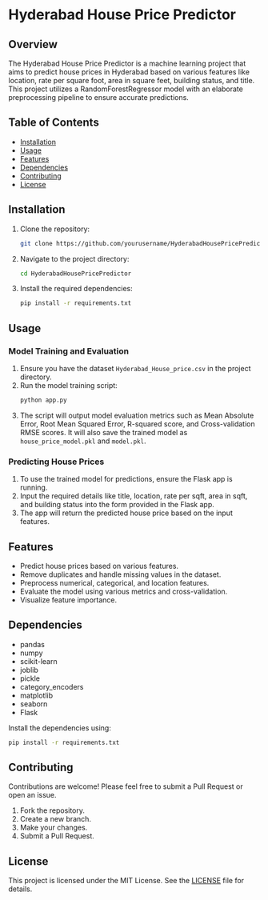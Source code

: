 # Hyderabad House Price Predictor

## Overview

The Hyderabad House Price Predictor is a machine learning project that aims to predict house prices in Hyderabad based on various features like location, rate per square foot, area in square feet, building status, and title. This project utilizes a RandomForestRegressor model with an elaborate preprocessing pipeline to ensure accurate predictions.

## Table of Contents

- [Installation](#installation)
- [Usage](#usage)
- [Features](#features)
- [Dependencies](#dependencies)
- [Contributing](#contributing)
- [License](#license)

## Installation

1. Clone the repository:
    ```bash
    git clone https://github.com/yourusername/HyderabadHousePricePredictor.git
    ```
2. Navigate to the project directory:
    ```bash
    cd HyderabadHousePricePredictor
    ```
3. Install the required dependencies:
    ```bash
    pip install -r requirements.txt
    ```

## Usage

### Model Training and Evaluation

1. Ensure you have the dataset `Hyderabad_House_price.csv` in the project directory.
2. Run the model training script:
    ```bash
    python app.py
    ```
3. The script will output model evaluation metrics such as Mean Absolute Error, Root Mean Squared Error, R-squared score, and Cross-validation RMSE scores. It will also save the trained model as `house_price_model.pkl` and `model.pkl`.

### Predicting House Prices

1. To use the trained model for predictions, ensure the Flask app is running.
2. Input the required details like title, location, rate per sqft, area in sqft, and building status into the form provided in the Flask app.
3. The app will return the predicted house price based on the input features.

## Features

- Predict house prices based on various features.
- Remove duplicates and handle missing values in the dataset.
- Preprocess numerical, categorical, and location features.
- Evaluate the model using various metrics and cross-validation.
- Visualize feature importance.

## Dependencies

- pandas
- numpy
- scikit-learn
- joblib
- pickle
- category_encoders
- matplotlib
- seaborn
- Flask

Install the dependencies using:
```bash
pip install -r requirements.txt
```

## Contributing

Contributions are welcome! Please feel free to submit a Pull Request or open an issue.

1. Fork the repository.
2. Create a new branch.
3. Make your changes.
4. Submit a Pull Request.

## License

This project is licensed under the MIT License. See the [LICENSE](LICENSE) file for details.
